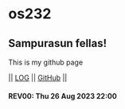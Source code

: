 # os232
## Sampurasun fellas!
This is my github page

|| [LOG](TXT/mylog.txt) || [GitHub](https://github.com/cbkadal/os232/) ||

#### REV00: Thu 26 Aug 2023 22:00
